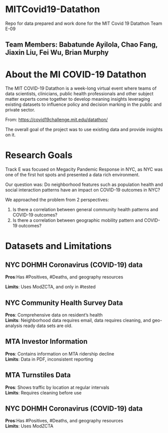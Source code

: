 # MITCovid19-Datathon
Repo for data prepared and work done for the MIT Covid 19 Datathon Team E-09
## Team Members: Babatunde Ayilola, Chao Fang, Jiaxin Liu, Fei Wu, Brian Murphy
# About the MI COVID-19 Datathon

  The MIT COVID-19 Datathon is a week-long virtual event where teams of data scientists, clinicians, public health professionals and other subject matter experts come together to develop meaning insights leveraging existing datasets to influence policy and decision marking in the public and private sector. 
  
   From: https://covid19challenge.mit.edu/datathon/

   The overall goal of the project was to use existing data and provide insights on it. 
# Research Goals

   Track E was focused on Megacity Pandemic Response in NYC, as NYC was one of the first hot spots and presented a data rich environment.

   Our question was: Do neighborhood features such as population health and social interaction patterns have an impact on COVID-19 outcomes in NYC?
   
   We approached the problem from 2 perspectives:
   
   1. Is there a correlation between general community health patterns and COVID-19 outcomes?
   2. Is there a correlation between geographic mobility pattern and COVID-19 outcomes?
   
# Datasets and Limitations

## NYC DOHMH Coronavirus (COVID-19) data
**Pros**:Has #Positives, #Deaths, and geography resources

**Limits**: Uses ModZCTA, and only in #tested

## NYC Community Health Survey Data
**Pros**: Comprehensive data on resident’s health  
**Limits**: Neighborhood data requires email, data requires cleaning, and geo-analysis ready data sets are old.  

## MTA Investor Information
**Pros**: Contains information on MTA ridership decline  
**Limits**: Data in PDF, inconsistent reporting

## MTA Turnstiles Data
**Pros**: Shows traffic by location at regular intervals  
**Limits**: Requires cleaning before use  

## NYC DOHMH Coronavirus (COVID-19) data
**Pros**:Has #Positives, #Deaths, and geography resources  
**Limits**: Uses ModZCTA  
